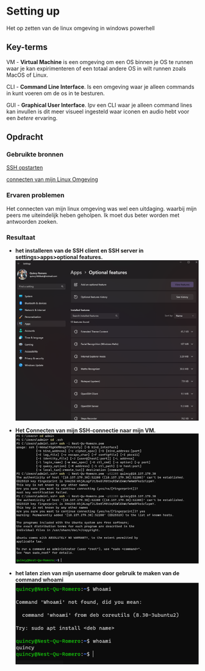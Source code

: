 # Setting up
Het op zetten van de linux omgeving in windows powerhell
## Key-terms
VM - **Virtual Machine** is een omgeving om een OS binnen je OS te runnen waar je kan expirimenteren of een totaal andere OS in wilt runnen zoals MacOS of Linux.

CLI - **Command Line Interface**. Is een omgeving waar je alleen commands in kunt voeren om de os in te besturen.

GUI - **Graphical User Interface**. Ipv een CLI waar je alleen command lines kan invullen is dit meer visueel ingesteld waar iconen en audio hebt voor een *betere* ervaring.

## Opdracht
### Gebruikte bronnen
[SSH opstarten](https://learn.microsoft.com/en-us/windows-server/administration/openssh/openssh_install_firstuse?tabs=gui)

[connecten van mijn Linux Omgeving](https://www.linode.com/docs/guides/connect-to-server-over-ssh-on-windows/)


### Ervaren problemen
Het connecten van mijn linux omgeving was wel een uitdaging. waarbij mijn peers me uiteindelijk heben geholpen. Ik moet dus beter worden met antwoorden zoeken.

### Resultaat
- **het installeren van de SSH client en SSH server in settings>apps>optional features.**
![Settings](/00_includes/Settings.png)

- **Het Connecten van mijn SSH-connectie naar mijn VM.**
![connection](/00_includes/Powershell-login.png)

- **het laten zien van mijn username door gebruik te maken van de command whoami**
![username](/00_includes/connectionSSH.png)